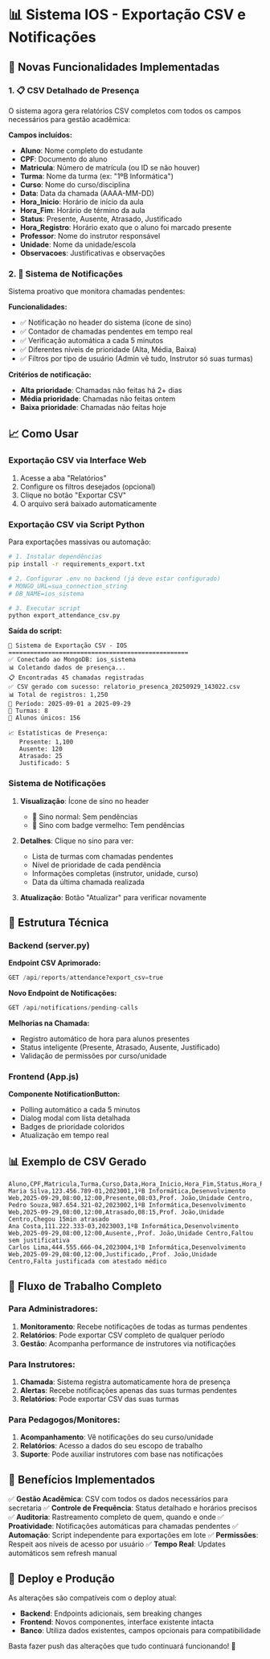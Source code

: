 # 📊 Sistema IOS - Exportação CSV e Notificações

## 🚀 Novas Funcionalidades Implementadas

### 1. 📋 CSV Detalhado de Presença

O sistema agora gera relatórios CSV completos com todos os campos necessários para gestão acadêmica:

**Campos incluídos:**
- **Aluno**: Nome completo do estudante
- **CPF**: Documento do aluno  
- **Matricula**: Número de matrícula (ou ID se não houver)
- **Turma**: Nome da turma (ex: "1ºB Informática")
- **Curso**: Nome do curso/disciplina
- **Data**: Data da chamada (AAAA-MM-DD)
- **Hora_Inicio**: Horário de início da aula
- **Hora_Fim**: Horário de término da aula
- **Status**: Presente, Ausente, Atrasado, Justificado
- **Hora_Registro**: Horário exato que o aluno foi marcado presente
- **Professor**: Nome do instrutor responsável
- **Unidade**: Nome da unidade/escola
- **Observacoes**: Justificativas e observações

### 2. 🔔 Sistema de Notificações

Sistema proativo que monitora chamadas pendentes:

**Funcionalidades:**
- ✅ Notificação no header do sistema (ícone de sino)
- ✅ Contador de chamadas pendentes em tempo real
- ✅ Verificação automática a cada 5 minutos
- ✅ Diferentes níveis de prioridade (Alta, Média, Baixa)
- ✅ Filtros por tipo de usuário (Admin vê tudo, Instrutor só suas turmas)

**Critérios de notificação:**
- **Alta prioridade**: Chamadas não feitas há 2+ dias
- **Média prioridade**: Chamadas não feitas ontem
- **Baixa prioridade**: Chamadas não feitas hoje

## 📈 Como Usar

### Exportação CSV via Interface Web

1. Acesse a aba "Relatórios"
2. Configure os filtros desejados (opcional)
3. Clique no botão "Exportar CSV"
4. O arquivo será baixado automaticamente

### Exportação CSV via Script Python

Para exportações massivas ou automação:

```bash
# 1. Instalar dependências
pip install -r requirements_export.txt

# 2. Configurar .env no backend (já deve estar configurado)
# MONGO_URL=sua_connection_string
# DB_NAME=ios_sistema

# 3. Executar script
python export_attendance_csv.py
```

**Saída do script:**
```
🚀 Sistema de Exportação CSV - IOS
==================================================
✅ Conectado ao MongoDB: ios_sistema
📊 Coletando dados de presença...
📋 Encontradas 45 chamadas registradas
✅ CSV gerado com sucesso: relatorio_presenca_20250929_143022.csv
📊 Total de registros: 1,250
📅 Período: 2025-09-01 a 2025-09-29
🏫 Turmas: 8
👥 Alunos únicos: 156

📈 Estatísticas de Presença:
   Presente: 1,100
   Ausente: 120
   Atrasado: 25
   Justificado: 5
```

### Sistema de Notificações

1. **Visualização**: Ícone de sino no header
   - 🔔 Sino normal: Sem pendências
   - 🔔 Sino com badge vermelho: Tem pendências

2. **Detalhes**: Clique no sino para ver:
   - Lista de turmas com chamadas pendentes
   - Nível de prioridade de cada pendência
   - Informações completas (instrutor, unidade, curso)
   - Data da última chamada realizada

3. **Atualização**: Botão "Atualizar" para verificar novamente

## 🔧 Estrutura Técnica

### Backend (server.py)

**Endpoint CSV Aprimorado:**
```python
GET /api/reports/attendance?export_csv=true
```

**Novo Endpoint de Notificações:**
```python
GET /api/notifications/pending-calls
```

**Melhorias na Chamada:**
- Registro automático de hora para alunos presentes
- Status inteligente (Presente, Atrasado, Ausente, Justificado)
- Validação de permissões por curso/unidade

### Frontend (App.js)

**Componente NotificationButton:**
- Polling automático a cada 5 minutos
- Dialog modal com lista detalhada
- Badges de prioridade coloridos
- Atualização em tempo real

## 📊 Exemplo de CSV Gerado

```csv
Aluno,CPF,Matricula,Turma,Curso,Data,Hora_Inicio,Hora_Fim,Status,Hora_Registro,Professor,Unidade,Observacoes
Maria Silva,123.456.789-01,2023001,1ºB Informática,Desenvolvimento Web,2025-09-29,08:00,12:00,Presente,08:03,Prof. João,Unidade Centro,
Pedro Souza,987.654.321-02,2023002,1ºB Informática,Desenvolvimento Web,2025-09-29,08:00,12:00,Atrasado,08:15,Prof. João,Unidade Centro,Chegou 15min atrasado
Ana Costa,111.222.333-03,2023003,1ºB Informática,Desenvolvimento Web,2025-09-29,08:00,12:00,Ausente,,Prof. João,Unidade Centro,Faltou sem justificativa
Carlos Lima,444.555.666-04,2023004,1ºB Informática,Desenvolvimento Web,2025-09-29,08:00,12:00,Justificado,,Prof. João,Unidade Centro,Falta justificada com atestado médico
```

## 🔄 Fluxo de Trabalho Completo

### Para Administradores:
1. **Monitoramento**: Recebe notificações de todas as turmas pendentes
2. **Relatórios**: Pode exportar CSV completo de qualquer período
3. **Gestão**: Acompanha performance de instrutores via notificações

### Para Instrutores:
1. **Chamada**: Sistema registra automaticamente hora de presença
2. **Alertas**: Recebe notificações apenas das suas turmas pendentes
3. **Relatórios**: Pode exportar CSV das suas turmas

### Para Pedagogos/Monitores:
1. **Acompanhamento**: Vê notificações do seu curso/unidade
2. **Relatórios**: Acesso a dados do seu escopo de trabalho
3. **Suporte**: Pode auxiliar instrutores com base nas notificações

## 🎯 Benefícios Implementados

✅ **Gestão Acadêmica**: CSV com todos os dados necessários para secretaria
✅ **Controle de Frequência**: Status detalhado e horários precisos  
✅ **Auditoria**: Rastreamento completo de quem, quando e onde
✅ **Proatividade**: Notificações automáticas para chamadas pendentes
✅ **Automação**: Script independente para exportações em lote
✅ **Permissões**: Respeit aos níveis de acesso por usuário
✅ **Tempo Real**: Updates automáticos sem refresh manual

## 🚀 Deploy e Produção

As alterações são compatíveis com o deploy atual:
- **Backend**: Endpoints adicionais, sem breaking changes
- **Frontend**: Novos componentes, interface existente intacta
- **Banco**: Utiliza dados existentes, campos opcionais para compatibilidade

Basta fazer push das alterações que tudo continuará funcionando! 🎉